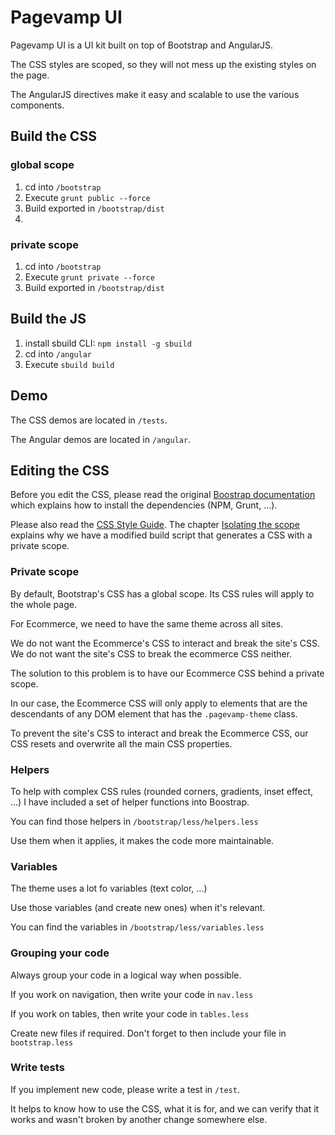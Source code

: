 # Pagevamp UI #

Pagevamp UI is a UI kit built on top of Bootstrap and AngularJS.

The CSS styles are scoped, so they will not mess up the existing styles on the page.

The AngularJS directives make it easy and scalable to use the various components.

## Build the CSS ##

### global scope ###

1. cd into `/bootstrap`
2. Execute `grunt public --force`
3. Build exported in `/bootstrap/dist`
4. 
### private scope ###

1. cd into `/bootstrap`
2. Execute `grunt private --force`
3. Build exported in `/bootstrap/dist`

## Build the JS ##

1. install sbuild CLI: `npm install -g sbuild`
2. cd into `/angular`
3. Execute `sbuild build`

## Demo ##

The CSS demos are located in `/tests`.

The Angular demos are located in `/angular`.

## Editing the CSS ##

Before you edit the CSS, please read the original [Boostrap documentation](http://getbootstrap.com/getting-started/#grunt) which explains how to install the dependencies (NPM, Grunt, ...).

Please also read the [CSS Style Guide](https://github.com/26medias/CssStyleGuide). The chapter [Isolating the scope](https://github.com/26medias/CssStyleGuide#isolating-the-scope) explains why we have a modified build script that generates a CSS with a private scope.

### Private scope ###

By default, Bootstrap's CSS has a global scope. Its CSS rules will apply to the whole page.

For Ecommerce, we need to have the same theme across all sites.

We do not want the Ecommerce's CSS to interact and break the site's CSS.
We do not want the site's CSS to break the ecommerce CSS neither.

The solution to this problem is to have our Ecommerce CSS behind a private scope.

In our case, the Ecommerce CSS will only apply to elements that are the descendants of any DOM element that has the `.pagevamp-theme` class.

To prevent the site's CSS to interact and break the Ecommerce CSS, our CSS resets and overwrite all the main CSS properties.

### Helpers ###

To help with complex CSS rules (rounded corners, gradients, inset effect, ...) I have included a set of helper functions into Boostrap.

You can find those helpers in `/bootstrap/less/helpers.less`

Use them when it applies, it makes the code more maintainable.

### Variables ###

The theme uses a lot fo variables (text color, ...)

Use those variables (and create new ones) when it's relevant.

You can find the variables in `/bootstrap/less/variables.less`

### Grouping your code ###

Always group your code in a logical way when possible.

If you work on navigation, then write your code in `nav.less`

If you work on tables, then write your code in `tables.less`

Create new files if required. Don't forget to then include your file in `bootstrap.less`

### Write tests ###

If you implement new code, please write a test in `/test`.

It helps to know how to use the CSS, what it is for, and we can verify that it works and wasn't broken by another change somewhere else.
